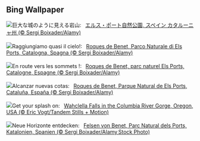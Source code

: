 ## Bing Wallpaper
![](https://www.bing.com/th?id=OHR.TarragonaSpain_JA-JP1624420185_UHD.jpg&w=1000)巨大な城のように見える岩山:&nbsp;&ensp;[エルス・ポート自然公園, スペイン カタルーニャ州 (© Sergi Boixader/Alamy)](https://www.bing.com/th?id=OHR.TarragonaSpain_JA-JP1624420185_UHD.jpg)
<br><br/>
![](https://www.bing.com/th?id=OHR.TarragonaSpain_IT-IT1704210976_UHD.jpg&w=1000)Raggiungiamo quasi il cielo!:&nbsp;&ensp;[Roques de Benet, Parco Naturale di Els Ports, Catalogna, Spagna (© Sergi Boixader/Alamy)](https://www.bing.com/th?id=OHR.TarragonaSpain_IT-IT1704210976_UHD.jpg)
<br><br/>
![](https://www.bing.com/th?id=OHR.TarragonaSpain_FR-FR7145786425_UHD.jpg&w=1000)En route vers les sommets !:&nbsp;&ensp;[Roques de Benet, parc naturel Els Ports, Catalogne, Espagne (© Sergi Boixader/Alamy)](https://www.bing.com/th?id=OHR.TarragonaSpain_FR-FR7145786425_UHD.jpg)
<br><br/>
![](https://www.bing.com/th?id=OHR.TarragonaSpain_ES-ES7042057551_UHD.jpg&w=1000)Alcanzar nuevas cotas:&nbsp;&ensp;[Roques de Benet, Parque Natural de Els Ports, Cataluña, España (© Sergi Boixader/Alamy)](https://www.bing.com/th?id=OHR.TarragonaSpain_ES-ES7042057551_UHD.jpg)
<br><br/>
![](https://www.bing.com/th?id=OHR.WahclellaFalls_EN-GB8488291917_UHD.jpg&w=1000)Get your splash on:&nbsp;&ensp;[Wahclella Falls in the Columbia River Gorge, Oregon, USA (© Eric Vogt/Tandem Stills + Motion)](https://www.bing.com/th?id=OHR.WahclellaFalls_EN-GB8488291917_UHD.jpg)
<br><br/>
![](https://www.bing.com/th?id=OHR.TarragonaSpain_DE-DE8015147907_UHD.jpg&w=1000)Neue Horizonte entdecken:&nbsp;&ensp;[Felsen von Benet, Parc Natural dels Ports, Katalonien, Spanien (© Sergi Boixader/Alamy Stock Photo)](https://www.bing.com/th?id=OHR.TarragonaSpain_DE-DE8015147907_UHD.jpg)
<br><br/>
